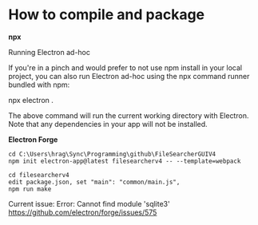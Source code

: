 ﻿# How to compile and package

**npx**

Running Electron ad-hoc

If you're in a pinch and would prefer to not use npm install in your local project, you can also run Electron ad-hoc using the npx command runner bundled with npm:

npx electron .

The above command will run the current working directory with Electron. Note that any dependencies in your app will not be installed.

**Electron Forge**

```
cd C:\Users\hrag\Sync\Programming\github\FileSearcherGUIV4
npm init electron-app@latest filesearcherv4 -- --template=webpack

cd filesearcherv4
edit package.json, set "main": "common/main.js",
npm run make
```

Current issue:
Error: Cannot find module 'sqlite3'
https://github.com/electron/forge/issues/575
